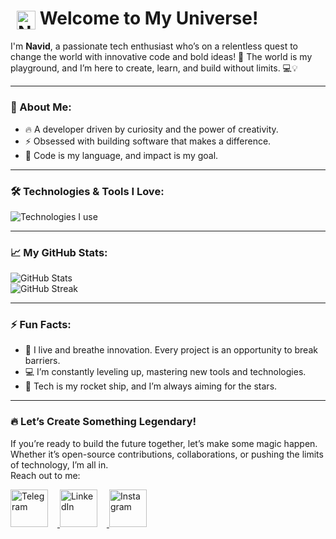 # <img src="https://i.ibb.co/kxQMhNf/Na7iD.webp" alt="Na7iD" width="30" height="30" style="vertical-align: middle; margin-left: 10px;"> Welcome to My Universe!  
I'm **Navid**, a passionate tech enthusiast who’s on a relentless quest to change the world with innovative code and bold ideas! 🚀 The world is my playground, and I’m here to create, learn, and build without limits. 💻💡

---

### 🌟 About Me:
- 🔥 A developer driven by curiosity and the power of creativity.
- ⚡ Obsessed with building software that makes a difference.
- 🎯 Code is my language, and impact is my goal.

---

### 🛠️ Technologies & Tools I Love:
<p align="left">
  <img src="https://skillicons.dev/icons?i=dart,flutter,python,git,github" alt="Technologies I use">
</p>

---

### 📈 My GitHub Stats:
<p align="left">
  <img src="https://github-readme-stats.vercel.app/api?username=7Na7iD7&show_icons=true&theme=radical&hide_title=true&count_private=true" alt="GitHub Stats">
  <br>
  <img src="https://streak-stats.demolab.com?user=7Na7iD7&theme=radical&hide_border=true" alt="GitHub Streak">
</p>

---

### ⚡ Fun Facts:
- 🔧 I live and breathe innovation. Every project is an opportunity to break barriers.
- 💻 I’m constantly leveling up, mastering new tools and technologies.
- 🚀 Tech is my rocket ship, and I’m always aiming for the stars.

---

### 🔥 Let’s Create Something Legendary!
If you’re ready to build the future together, let’s make some magic happen. Whether it’s open-source contributions, collaborations, or pushing the limits of technology, I’m all in.  
Reach out to me:  

<p align="left">
  <a href="https://t.me/Na7iDd" target="_blank">
    <img src="https://img.icons8.com/color/80/000000/telegram-app.png" alt="Telegram" width="60" height="60" style="margin-right:15px;"/>
  </a>
  <a href="https://linkedin.com/in/navidafzali" target="_blank">
    <img src="https://img.icons8.com/color/80/000000/linkedin.png" alt="LinkedIn" width="60" height="60" style="margin-right:15px;"/>
  </a>
  <a href="https://instagram.com/na7id_afzali" target="_blank">
    <img src="https://img.icons8.com/fluency/80/000000/instagram-new.png" alt="Instagram" width="60" height="60"/>
  </a>
</p>
